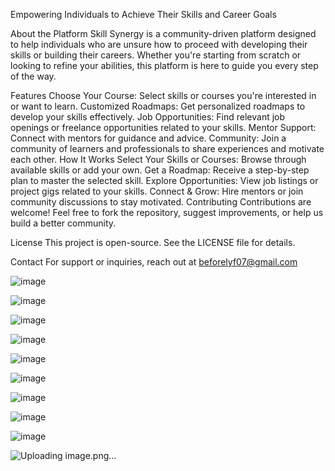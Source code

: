 
Empowering Individuals to Achieve Their Skills and Career Goals

About the Platform
Skill Synergy is a community-driven platform designed to help individuals who are unsure how to proceed with developing their skills or building their careers. Whether you're starting from scratch or looking to refine your abilities, this platform is here to guide you every step of the way.

Features
Choose Your Course: Select skills or courses you're interested in or want to learn.
Customized Roadmaps: Get personalized roadmaps to develop your skills effectively.
Job Opportunities: Find relevant job openings or freelance opportunities related to your skills.
Mentor Support: Connect with mentors for guidance and advice.
Community: Join a community of learners and professionals to share experiences and motivate each other.
How It Works
Select Your Skills or Courses: Browse through available skills or add your own.
Get a Roadmap: Receive a step-by-step plan to master the selected skill.
Explore Opportunities: View job listings or project gigs related to your skills.
Connect & Grow: Hire mentors or join community discussions to stay motivated.
Contributing
Contributions are welcome! Feel free to fork the repository, suggest improvements, or help us build a better community.

License
This project is open-source. See the LICENSE file for details.

Contact
For support or inquiries, reach out at beforelyf07@gmail.com



![image](https://github.com/user-attachments/assets/3b787f04-4227-4522-8e93-32210501a956)

![image](https://github.com/user-attachments/assets/0655bc52-3857-4999-8008-f4a709c905aa)

![image](https://github.com/user-attachments/assets/e964c4a0-fabd-4d5b-b576-f6e8569baa48)

![image](https://github.com/user-attachments/assets/5fffd22b-02da-4ea5-a6b3-0df14058f6a0)

![image](https://github.com/user-attachments/assets/c37f3ebd-43c0-4651-89a7-3c61e913e131)

![image](https://github.com/user-attachments/assets/7f29c763-aa9c-44eb-a715-0c24b8bc0ce7)


![image](https://github.com/user-attachments/assets/0c72f97a-eda1-4542-ac42-0a69d313b47d)

![image](https://github.com/user-attachments/assets/350974c9-c34d-47b9-9fd3-53959b3d7e2f)

![image](https://github.com/user-attachments/assets/025fbe13-a83e-47ff-83d6-fb16b74ebbc8)

![Uploading image.png…]()











